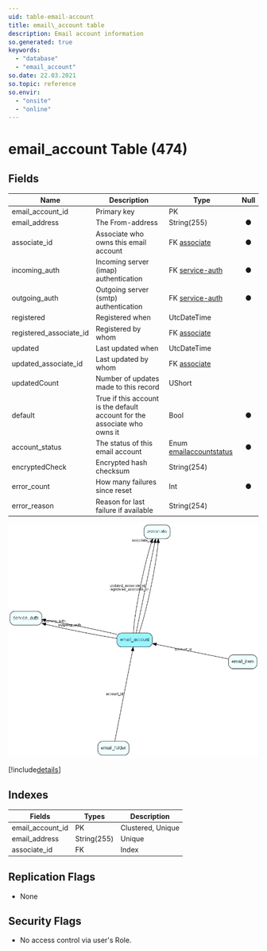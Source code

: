 ```yaml
---
uid: table-email-account
title: email\_account table
description: Email account information
so.generated: true
keywords:
  - "database"
  - "email_account"
so.date: 22.03.2021
so.topic: reference
so.envir:
  - "onsite"
  - "online"
---
```


# email\_account Table (474)

## Fields

| Name | Description | Type | Null |
|------|-------------|------|:----:|
|email\_account\_id|Primary key|PK| |
|email\_address|The From-address|String(255)|&#x25CF;|
|associate\_id|Associate who owns this email account|FK [associate](associate.md)|&#x25CF;|
|incoming\_auth|Incoming server (imap) authentication |FK [service-auth](service-auth.md)|&#x25CF;|
|outgoing\_auth|Outgoing server (smtp) authentication |FK [service-auth](service-auth.md)|&#x25CF;|
|registered|Registered when|UtcDateTime| |
|registered\_associate\_id|Registered by whom|FK [associate](associate.md)| |
|updated|Last updated when|UtcDateTime| |
|updated\_associate\_id|Last updated by whom|FK [associate](associate.md)| |
|updatedCount|Number of updates made to this record|UShort| |
|default|True if this account is the default account for the associate who owns it|Bool|&#x25CF;|
|account\_status|The status of this email account|Enum [emailaccountstatus](enums/emailaccountstatus.md)|&#x25CF;|
|encryptedCheck|Encrypted hash checksum|String(254)| |
|error\_count|How many failures since reset|Int|&#x25CF;|
|error\_reason|Reason for last failure if available|String(254)| |


![email_account table relationship diagram](./media/email_account.png)

[!include[details](./includes/email-account.md)]

## Indexes

| Fields | Types | Description |
|--------|-------|-------------|
|email\_account\_id |PK |Clustered, Unique |
|email\_address |String(255) |Unique |
|associate\_id |FK |Index |

## Replication Flags

* None

## Security Flags

* No access control via user's Role.

